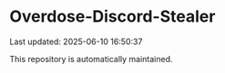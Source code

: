 # Overdose-Discord-Stealer

Last updated: 2025-06-10 16:50:37

This repository is automatically maintained.
